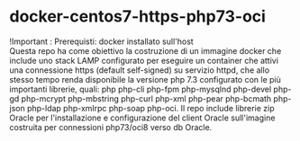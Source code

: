 
# docker-centos7-https-php73-oci
!Important : Prerequisti: docker installato sull'host <br>
Questa repo ha come obiettivo la costruzione di un immagine docker che include uno stack LAMP configurato per eseguire un container che attivi una connessione https (default self-signed) su servizio httpd, che allo stesso tempo renda disponibile la versione php 7.3 configurato con le più importanti librerie, quali:
 php php-cli php-fpm php-mysqlnd  php-devel php-gd php-mcrypt php-mbstring php-curl php-xml php-pear php-bcmath php-json php-ldap php-xmlrpc php-soap php-oci.
Il repo include librerie zip Oracle per l'installazione e configurazione del client Oracle sull'imagine costruita per connessioni php73/oci8 verso db Oracle.


 
